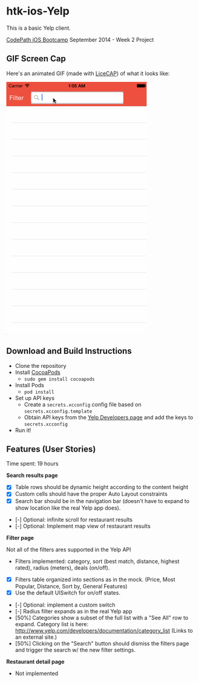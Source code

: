 htk-ios-Yelp
============

This is a basic Yelp client.

[CodePath iOS Bootcamp](http://codepath.com/iosbootcamp) September 2014 - Week 2 Project

## GIF Screen Cap

Here's an animated GIF (made with [LiceCAP](http://www.cockos.com/licecap/)) of what it looks like:

![](https://raw.githubusercontent.com/hacktoolkit/htk-ios-Yelp/master/yelp_screencap_20140927.gif)

## Download and Build Instructions

* Clone the repository
* Install [CocoaPods](http://cocoapods.org/)
  * `sudo gem install cocoapods`
* Install Pods
  * `pod install`
* Set up API keys
  * Create a `secrets.xcconfig` config file based on `secrets.xcconfig.template`
  * Obtain API keys from the [Yelp Developers page](http://www.yelp.com/developers/manage_api_keys) and add the keys to `secrets.xcconfig`
* Run it!

## Features (User Stories)

Time spent: 19 hours

**Search results page**

* [x] Table rows should be dynamic height according to the content height
* [x] Custom cells should have the proper Auto Layout constraints
* [x] Search bar should be in the navigation bar (doesn't have to expand to show location like the real Yelp app does).
* [-] Optional: infinite scroll for restaurant results
* [-] Optional: Implement map view of restaurant results

**Filter page**

Not all of the filters ares supported in the Yelp API

* Filters implemented: category, sort (best match, distance, highest rated), radius (meters), deals (on/off).
* [x] Filters table organized into sections as in the mock. (Price, Most Popular, Distance, Sort by, General Features)
* [x] Use the default UISwitch for on/off states.
* [-] Optional: implement a custom switch
* [-] Radius filter expands as in the real Yelp app
* [50%] Categories show a subset of the full list with a "See All" row to expand. Category list is here: http://www.yelp.com/developers/documentation/category_list (Links to an external site.)
* [50%] Clicking on the "Search" button should dismiss the filters page and trigger the search w/ the new filter settings.

**Restaurant detail page**

* Not implemented
